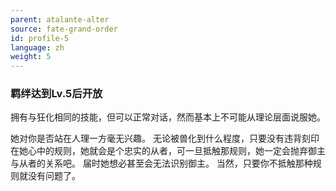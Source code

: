 ```yaml
---
parent: atalante-alter
source: fate-grand-order
id: profile-5
language: zh
weight: 5
---
```


### 羁绊达到Lv.5后开放

拥有与狂化相同的技能，但可以正常对话，然而基本上不可能从理论层面说服她。

她对你是否站在人理一方毫无兴趣。
无论被兽化到什么程度，只要没有违背刻印在她心中的规则，她就会是个忠实的从者，可一旦抵触那规则，她一定会抛弃御主与从者的关系吧。
届时她想必甚至会无法识别御主。
当然，只要你不抵触那种规则就没有问题了。
